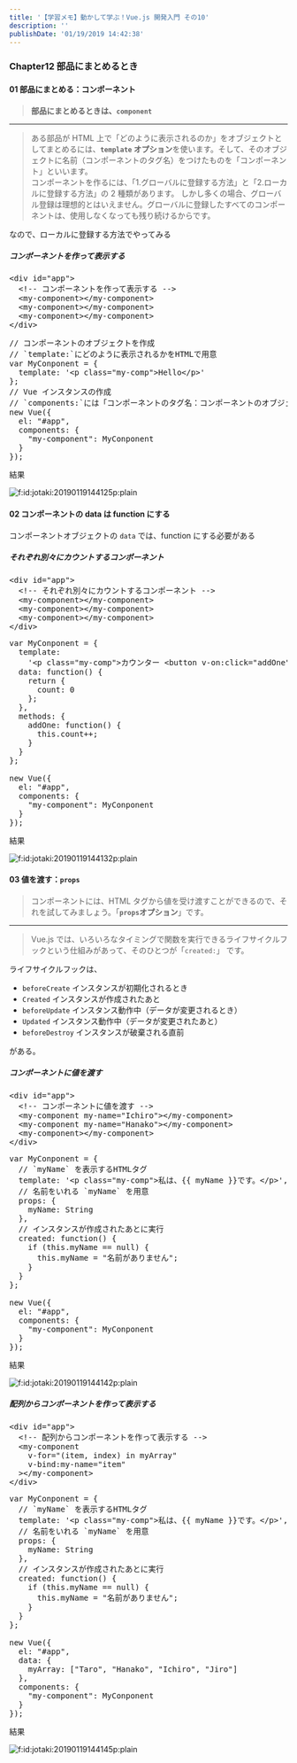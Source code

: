 ```yaml
---
title: '【学習メモ】動かして学ぶ！Vue.js 開発入門 その10'
description: ''
publishDate: '01/19/2019 14:42:38'
---
```


<h3>Chapter12 部品にまとめるとき</h3>

<h4>01 部品にまとめる：コンポーネント</h4>

<blockquote><p><strong>部品にまとめるときは、<code>component</code></strong></p></blockquote>

<hr />

<blockquote><p>ある部品が HTML 上で「どのように表示されるのか」をオブジェクトとしてまとめるには、<strong><code>template</code> オプション</strong>を使います。そして、そのオブジェクトに名前（コンポーネントのタグ名）をつけたものを「コンポーネント」といいます。<br/>
コンポーネントを作るには、「1.グローバルに登録する方法」と「2.ローカルに登録する方法」の 2 種類があります。
しかし多くの場合、グローバル登録は理想的とはいえません。グローバルに登録したすべてのコンポーネントは、使用しなくなっても残り続けるからです。</p></blockquote>

<p>なので、ローカルに登録する方法でやってみる</p>

<h5>コンポーネントを作って表示する</h5>

<pre class="code lang-html" data-lang="html" data-unlink><span class="synIdentifier">&lt;</span><span class="synStatement">div</span><span class="synIdentifier"> </span><span class="synType">id</span><span class="synIdentifier">=</span><span class="synConstant">&quot;app&quot;</span><span class="synIdentifier">&gt;</span>
  <span class="synComment">&lt;!-- コンポーネントを作って表示する --&gt;</span>
  <span class="synIdentifier">&lt;</span>my-component<span class="synIdentifier">&gt;&lt;/</span>my-component<span class="synIdentifier">&gt;</span>
  <span class="synIdentifier">&lt;</span>my-component<span class="synIdentifier">&gt;&lt;/</span>my-component<span class="synIdentifier">&gt;</span>
  <span class="synIdentifier">&lt;</span>my-component<span class="synIdentifier">&gt;&lt;/</span>my-component<span class="synIdentifier">&gt;</span>
<span class="synIdentifier">&lt;/</span><span class="synStatement">div</span><span class="synIdentifier">&gt;</span>
</pre>

<pre class="code lang-javascript" data-lang="javascript" data-unlink><span class="synComment">// コンポーネントのオブジェクトを作成</span>
<span class="synComment">// `template:`にどのように表示されるかをHTMLで用意</span>
<span class="synIdentifier">var</span> MyConponent = <span class="synIdentifier">{</span>
  template: <span class="synConstant">'&lt;p class=&quot;my-comp&quot;&gt;Hello&lt;/p&gt;'</span>
<span class="synIdentifier">}</span>;
<span class="synComment">// Vue インスタンスの作成</span>
<span class="synComment">// `components:`には「コンポーネントのタグ名：コンポーネントのオブジェクト名」を指定</span>
<span class="synStatement">new</span> Vue(<span class="synIdentifier">{</span>
  el: <span class="synConstant">&quot;#app&quot;</span>,
  components: <span class="synIdentifier">{</span>
    <span class="synConstant">&quot;my-component&quot;</span>: MyConponent
  <span class="synIdentifier">}</span>
<span class="synIdentifier">}</span>);
</pre>

<p>結果</p>

<p><span itemscope itemtype="http://schema.org/Photograph"><img src="/images/hatena/20190119144125.png" alt="f:id:jotaki:20190119144125p:plain" title="f:id:jotaki:20190119144125p:plain" class="hatena-fotolife" itemprop="image" /></span></p>

<h4>02 コンポーネントの data は function にする</h4>

<p>コンポーネントオブジェクトの <code>data</code> では、function にする必要がある</p>

<h5>それぞれ別々にカウントするコンポーネント</h5>

<pre class="code lang-html" data-lang="html" data-unlink><span class="synIdentifier">&lt;</span><span class="synStatement">div</span><span class="synIdentifier"> </span><span class="synType">id</span><span class="synIdentifier">=</span><span class="synConstant">&quot;app&quot;</span><span class="synIdentifier">&gt;</span>
  <span class="synComment">&lt;!-- それぞれ別々にカウントするコンポーネント --&gt;</span>
  <span class="synIdentifier">&lt;</span>my-component<span class="synIdentifier">&gt;&lt;/</span>my-component<span class="synIdentifier">&gt;</span>
  <span class="synIdentifier">&lt;</span>my-component<span class="synIdentifier">&gt;&lt;/</span>my-component<span class="synIdentifier">&gt;</span>
  <span class="synIdentifier">&lt;</span>my-component<span class="synIdentifier">&gt;&lt;/</span>my-component<span class="synIdentifier">&gt;</span>
<span class="synIdentifier">&lt;/</span><span class="synStatement">div</span><span class="synIdentifier">&gt;</span>
</pre>

<pre class="code lang-javascript" data-lang="javascript" data-unlink><span class="synIdentifier">var</span> MyConponent = <span class="synIdentifier">{</span>
  template:
    <span class="synConstant">'&lt;p class=&quot;my-comp&quot;&gt;カウンター &lt;button v-on:click=&quot;addOne&quot;&gt;追加&lt;/button&gt; {{ count }}&lt;/p&gt;'</span>,
  data: <span class="synIdentifier">function</span>() <span class="synIdentifier">{</span>
    <span class="synStatement">return</span> <span class="synIdentifier">{</span>
      count: 0
    <span class="synIdentifier">}</span>;
  <span class="synIdentifier">}</span>,
  methods: <span class="synIdentifier">{</span>
    addOne: <span class="synIdentifier">function</span>() <span class="synIdentifier">{</span>
      <span class="synIdentifier">this</span>.count++;
    <span class="synIdentifier">}</span>
  <span class="synIdentifier">}</span>
<span class="synIdentifier">}</span>;

<span class="synStatement">new</span> Vue(<span class="synIdentifier">{</span>
  el: <span class="synConstant">&quot;#app&quot;</span>,
  components: <span class="synIdentifier">{</span>
    <span class="synConstant">&quot;my-component&quot;</span>: MyConponent
  <span class="synIdentifier">}</span>
<span class="synIdentifier">}</span>);
</pre>

<p>結果</p>

<p><span itemscope itemtype="http://schema.org/Photograph"><img src="/images/hatena/20190119144132.png" alt="f:id:jotaki:20190119144132p:plain" title="f:id:jotaki:20190119144132p:plain" class="hatena-fotolife" itemprop="image" /></span></p>

<h4>03 値を渡す：<code>props</code></h4>

<blockquote><p>コンポーネントには、HTML タグから値を受け渡すことができるので、それを試してみましょう。「<strong><code>props</code>オプション</strong>」です。</p></blockquote>

<hr />

<blockquote><p>Vue.js では、いろいろなタイミングで関数を実行できるライフサイクルフックという仕組みがあって、そのひとつが「<code>created:</code>」 です。</p></blockquote>

<p>ライフサイクルフックは、</p>

<ul>
<li><code>beforeCreate</code> インスタンスが初期化されるとき</li>
<li><code>Created</code> インスタンスが作成されたあと</li>
<li><code>beforeUpdate</code> インスタンス動作中（データが変更されるとき）</li>
<li><code>Updated</code> インスタンス動作中（データが変更されたあと）</li>
<li><code>beforeDestroy</code> インスタンスが破棄される直前</li>
</ul>

<p>がある。</p>

<h5>コンポーネントに値を渡す</h5>

<pre class="code lang-html" data-lang="html" data-unlink><span class="synIdentifier">&lt;</span><span class="synStatement">div</span><span class="synIdentifier"> </span><span class="synType">id</span><span class="synIdentifier">=</span><span class="synConstant">&quot;app&quot;</span><span class="synIdentifier">&gt;</span>
  <span class="synComment">&lt;!-- コンポーネントに値を渡す --&gt;</span>
  <span class="synIdentifier">&lt;</span>my-component<span class="synIdentifier"> my-</span><span class="synType">name</span><span class="synIdentifier">=</span><span class="synConstant">&quot;Ichiro&quot;</span><span class="synIdentifier">&gt;&lt;/</span>my-component<span class="synIdentifier">&gt;</span>
  <span class="synIdentifier">&lt;</span>my-component<span class="synIdentifier"> my-</span><span class="synType">name</span><span class="synIdentifier">=</span><span class="synConstant">&quot;Hanako&quot;</span><span class="synIdentifier">&gt;&lt;/</span>my-component<span class="synIdentifier">&gt;</span>
  <span class="synIdentifier">&lt;</span>my-component<span class="synIdentifier">&gt;&lt;/</span>my-component<span class="synIdentifier">&gt;</span>
<span class="synIdentifier">&lt;/</span><span class="synStatement">div</span><span class="synIdentifier">&gt;</span>
</pre>

<pre class="code lang-javascript" data-lang="javascript" data-unlink><span class="synIdentifier">var</span> MyConponent = <span class="synIdentifier">{</span>
  <span class="synComment">// `myName` を表示するHTMLタグ</span>
  template: <span class="synConstant">'&lt;p class=&quot;my-comp&quot;&gt;私は、{{ myName }}です。&lt;/p&gt;'</span>,
  <span class="synComment">// 名前をいれる `myName` を用意</span>
  props: <span class="synIdentifier">{</span>
    myName: <span class="synType">String</span>
  <span class="synIdentifier">}</span>,
  <span class="synComment">// インスタンスが作成されたあとに実行</span>
  created: <span class="synIdentifier">function</span>() <span class="synIdentifier">{</span>
    <span class="synStatement">if</span> (<span class="synIdentifier">this</span>.myName == <span class="synStatement">null</span>) <span class="synIdentifier">{</span>
      <span class="synIdentifier">this</span>.myName = <span class="synConstant">&quot;名前がありません&quot;</span>;
    <span class="synIdentifier">}</span>
  <span class="synIdentifier">}</span>
<span class="synIdentifier">}</span>;

<span class="synStatement">new</span> Vue(<span class="synIdentifier">{</span>
  el: <span class="synConstant">&quot;#app&quot;</span>,
  components: <span class="synIdentifier">{</span>
    <span class="synConstant">&quot;my-component&quot;</span>: MyConponent
  <span class="synIdentifier">}</span>
<span class="synIdentifier">}</span>);
</pre>

<p>結果</p>

<p><span itemscope itemtype="http://schema.org/Photograph"><img src="/images/hatena/20190119144142.png" alt="f:id:jotaki:20190119144142p:plain" title="f:id:jotaki:20190119144142p:plain" class="hatena-fotolife" itemprop="image" /></span></p>

<h5>配列からコンポーネントを作って表示する</h5>

<pre class="code lang-html" data-lang="html" data-unlink><span class="synIdentifier">&lt;</span><span class="synStatement">div</span><span class="synIdentifier"> </span><span class="synType">id</span><span class="synIdentifier">=</span><span class="synConstant">&quot;app&quot;</span><span class="synIdentifier">&gt;</span>
  <span class="synComment">&lt;!-- 配列からコンポーネントを作って表示する --&gt;</span>
  <span class="synIdentifier">&lt;</span>my-component
<span class="synIdentifier">    v-</span><span class="synType">for</span><span class="synIdentifier">=</span><span class="synConstant">&quot;(item, index) in myArray&quot;</span>
<span class="synIdentifier">    v-bind:my-</span><span class="synType">name</span><span class="synIdentifier">=</span><span class="synConstant">&quot;item&quot;</span>
<span class="synIdentifier">  &gt;&lt;/</span>my-component<span class="synIdentifier">&gt;</span>
<span class="synIdentifier">&lt;/</span><span class="synStatement">div</span><span class="synIdentifier">&gt;</span>
</pre>

<pre class="code lang-javascript" data-lang="javascript" data-unlink><span class="synIdentifier">var</span> MyConponent = <span class="synIdentifier">{</span>
  <span class="synComment">// `myName` を表示するHTMLタグ</span>
  template: <span class="synConstant">'&lt;p class=&quot;my-comp&quot;&gt;私は、{{ myName }}です。&lt;/p&gt;'</span>,
  <span class="synComment">// 名前をいれる `myName` を用意</span>
  props: <span class="synIdentifier">{</span>
    myName: <span class="synType">String</span>
  <span class="synIdentifier">}</span>,
  <span class="synComment">// インスタンスが作成されたあとに実行</span>
  created: <span class="synIdentifier">function</span>() <span class="synIdentifier">{</span>
    <span class="synStatement">if</span> (<span class="synIdentifier">this</span>.myName == <span class="synStatement">null</span>) <span class="synIdentifier">{</span>
      <span class="synIdentifier">this</span>.myName = <span class="synConstant">&quot;名前がありません&quot;</span>;
    <span class="synIdentifier">}</span>
  <span class="synIdentifier">}</span>
<span class="synIdentifier">}</span>;

<span class="synStatement">new</span> Vue(<span class="synIdentifier">{</span>
  el: <span class="synConstant">&quot;#app&quot;</span>,
  data: <span class="synIdentifier">{</span>
    myArray: <span class="synIdentifier">[</span><span class="synConstant">&quot;Taro&quot;</span>, <span class="synConstant">&quot;Hanako&quot;</span>, <span class="synConstant">&quot;Ichiro&quot;</span>, <span class="synConstant">&quot;Jiro&quot;</span><span class="synIdentifier">]</span>
  <span class="synIdentifier">}</span>,
  components: <span class="synIdentifier">{</span>
    <span class="synConstant">&quot;my-component&quot;</span>: MyConponent
  <span class="synIdentifier">}</span>
<span class="synIdentifier">}</span>);
</pre>

<p>結果</p>

<p><span itemscope itemtype="http://schema.org/Photograph"><img src="/images/hatena/20190119144145.png" alt="f:id:jotaki:20190119144145p:plain" title="f:id:jotaki:20190119144145p:plain" class="hatena-fotolife" itemprop="image" /></span></p>
